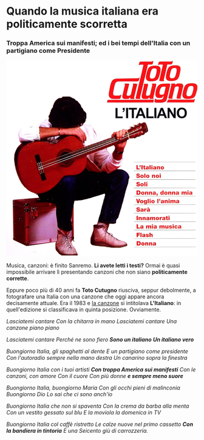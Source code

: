 # Quando la musica italiana era politicamente scorretta

### Troppa America sui manifesti; ed i bei tempi dell'Italia con un partigiano come Presidente

![copertina dell'album L'italiano di Toto Cutugno](img/musica-italiana-politicamente-scorretta.jpeg)

Musica, canzoni: è finito Sanremo. **Li avete letti i testi?** Ormai è quasi impossibile arrivare lì presentando canzoni che non siano **politicamente corrette**.

Eppure poco più di 40 anni fa **Toto Cutugno** riusciva, seppur debolmente, a fotografare una Italia con una canzone che oggi appare ancora decisamente attuale. Era il 1983 e [la canzone](https://amzn.to/49AxvjP) si intitolava **L'Italiano**: in quell'edizione si classificava in quinta posizione. Ovviamente.

*Lasciatemi cantare*
*Con la chitarra in mano*
*Lasciatemi cantare*
*Una canzone piano piano*

*Lasciatemi cantare*
*Perché ne sono fiero*
***Sono un italiano***
***Un italiano vero***

*Buongiorno Italia, gli spaghetti al dente*
*E un partigiano come presidente*
*Con l'autoradio sempre nella mano destra*
*Un canarino sopra la finestra*

*Buongiorno Italia con i tuoi artisti*
***Con troppa America sui manifesti***
*Con le canzoni, con amore*
*Con il cuore*
*Con più donne **e sempre meno suore***

*Buongiorno Italia, buongiorno Maria*
*Con gli occhi pieni di malinconia*
*Buongiorno Dio*
*Lo sai che ci sono anch'io*

*Buongiorno Italia che non si spaventa*
*Con la crema da barba alla menta*
*Con un vestito gessato sul blu*
*E la moviola la domenica in TV*

*Buongiorno Italia col caffè ristretto*
*Le calze nuove nel primo cassetto*
***Con la bandiera in tintoria***
*E una Seicento giù di carrozzeria.*